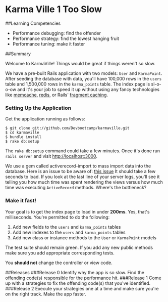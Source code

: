 # Karma Ville 1 Too Slow 
 
##Learning Competencies 
- Performance debugging: find the offender
- Performance strategy: find the lowest hanging fruit
- Performance tuning: make it faster

##Summary 

 Welcome to KarmaVille!  Things would be great if things weren't so slow.

We have a pre-built Rails application with two models: `User` and `KarmaPoint`.  After seeding the database with data, you'll have 100,000 rows in the `users` table and 1,500,000 rows in the `karma_points` table.  The index page is sl-o-o-ow and it's your job to speed it up without using any fancy technologies like [memcache](http://memcached.org/), [redis](http://redis.io/), or Rails' [fragment caching](http://guides.rubyonrails.org/caching_with_rails.html).

### Setting Up the Application

Get the application running as follows:

```text
$ git clone git://github.com/Devbootcamp/karmaville.git
$ cd karmaville
$ bundle install
$ rake db:setup
```

The `rake db:setup` command could take a few minutes.  Once it's done run `rails server` and visit [http://localhost:3000](http://localhost:3000).

We use a gem called activerecord-import to mass import data into the database. Here is an issue to be aware of:  [this issue](https://github.com/zdennis/activerecord-import/wiki/Callbacks)
It should take a few seconds to load.  If you look at the last line of your server logs, you'll see it telling you how much time was spent rendering the views versus how much time was executing `ActiveRecord` methods.  Where's the bottleneck?

### Make it fast!

Your goal is to get the index page to load in under **200ms**.  Yes, that's milliseconds.  You're permitted to do the following:

1. Add new fields to the `users` and `karma_points` tables
2. Add new indexes to the `users` and `karma_points` tables
3. Add new class or instance methods to the `User` or `KarmaPoint` models

The test suite should remain green.  If you add any new public methods make sure you add appropriate corresponding tests.

You **should not** change the controller or view code. 

##Releases
###Release 0 
Identify why the app is so slow. Find the offending code(s) responsible for the
performance hit.
###Release 1
Come up with a strategies to fix the offending code(s) that you've identified.
###Release 2
Execute your strategies one at a time and make sure you're on the right track.
Make the app faster.
